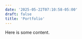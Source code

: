 ```yaml
---
date: '2025-05-22T07:10:58-05:00'
draft: false
title: 'Portfolio'
---
```


Here is some content.





